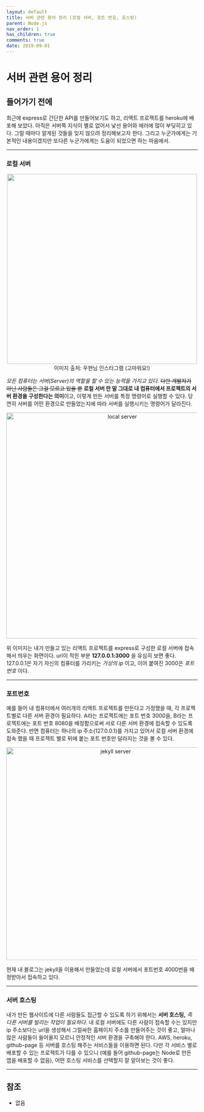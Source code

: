 ```yaml
---
layout: default
title: 서버 관련 용어 정리 (로컬 서버, 포트 번호, 호스팅)
parent: Node.js
nav_order: 1
has_children: true
comments: true
date: 2019-09-01
---
```


# 서버 관련 용어 정리

## 들어가기 전에

최근에 express로 간단한 API를 만들어보기도 하고, 리액트 프로젝트를 heroku에 배포해 보았다. 아직은 서버쪽 지식이 별로 없어서 낯선 용어와 에러에 많이 부딪히고 있다. 그럴 때마다 알게된 것들을 잊지 않으려 정리해보고자 한다. 그리고 누군가에게는 기본적인 내용이겠지만 또다른 누군가에게는 도움이 되었으면 하는 마음에서.

---

### 로컬 서버

<center><img width="500" height="500" src="https://user-images.githubusercontent.com/18614517/64064745-9a499e80-cc40-11e9-9607-59e76e6bfe22.jpg"></center>
<center>이미지 출처: 우현님 인스타그램 (고마워요!)  </center>

_모든 컴퓨터는 서버(Server)의 역할을 할 수 있는 능력을 가지고 있다._ ~~다만 개발자가 아닌 사람들은 그걸 모르고 있을 뿐~~ **로컬 서버 란 말 그대로 내 컴퓨터에서 프로젝트의 서버 환경을 구성한다는 의미**이고, 이렇게 만든 서버를 특정 명령어로 실행할 수 있다. 당연히 서버를 어떤 환경으로 만들었는지에 따라 서버를 실행시키는 명령어가 달라진다.

<center>
<img width="595" alt="local server" src="https://user-images.githubusercontent.com/18614517/64064938-a3d40600-cc42-11e9-8290-96396d1676ad.png">
</center>

위 이미지는 내가 만들고 있는 리액트 프로젝트를 express로 구성한 로컬 서버에 접속해서 띄우는 화면이다. url이 적힌 부분 **127.0.0.1:3000** 을 유심히 보면 좋다. 127.0.0.1은 자기 자신의 컴퓨터를 가리키는 _가상의 ip_ 이고, 이어 붙여진 3000은 _포트 번호_ 이다.

---

### 포트번호

예를 들어 내 컴퓨터에서 여러개의 리액트 프로젝트를 만든다고 가정했을 때, 각 프로젝트별로 다른 서버 환경이 필요하다. A라는 프로젝트에는 포트 번호 3000을, B라는 프로젝트에는 포트 번호 8080을 배정함으로써 서로 다른 서버 환경에 접속할 수 있도록 도와준다. 반면 컴퓨터는 하나의 ip 주소(127.0.0.1)를 가지고 있어서 로컬 서버 환경에 접속 했을 때 프로젝트 별로 뒤에 붙는 포트 번호만 달라지는 것을 볼 수 있다.

<center>
<img width="560" alt="jekyll server" src="https://user-images.githubusercontent.com/18614517/64065447-c701b400-cc48-11e9-84e2-56d094ec9a00.png">
</center>

현재 내 블로그는 jekyll을 이용해서 만들었는데 로컬 서버에서 포트번호 4000번을 배정받아서 접속하고 있다.

---

### 서버 호스팅

내가 만든 웹사이트에 다른 사람들도 접근할 수 있도록 하기 위해서는 **서버 호스팅,** _즉 다른 서버를 빌리는 작업이 필요하다._ 내 로컬 서버에도 다른 사람이 접속할 수는 있지만 ip 주소보다는 url을 생성해서 그럴싸한 홈페이지 주소를 만들어주는 것이 좋고, 얼마나 많은 사람들이 들어올지 모르니 안정적인 서버 환경을 구축해야 한다. AWS, heroku, github-page 등 서버를 호스팅 해주는 서비스들을 이용하면 된다. 다만 각 서비스 별로 배포할 수 있는 프로젝트가 다를 수 있으니 (예를 들어 github-page는 Node로 만든 앱을 배포할 수 없음), 어떤 호스팅 서비스를 선택할지 잘 알아보는 것이 좋다.

---

## 참조

- 없음
